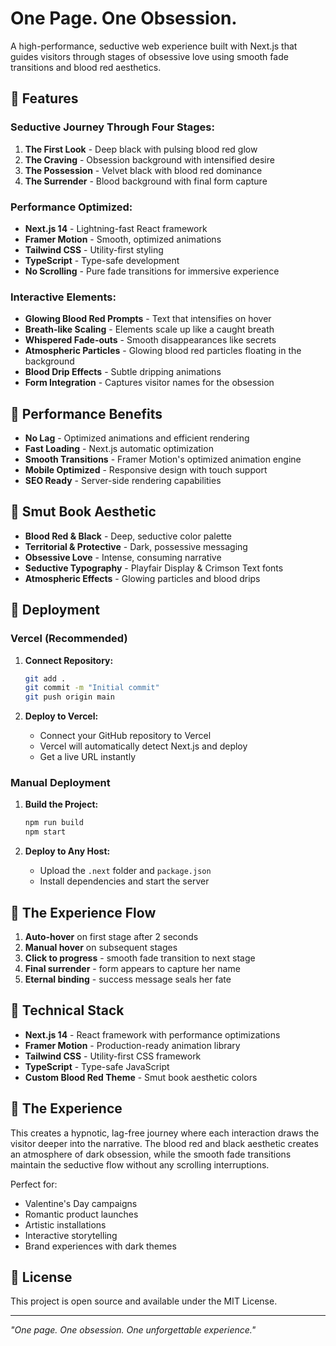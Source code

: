 # One Page. One Obsession.

A high-performance, seductive web experience built with Next.js that guides visitors through stages of obsessive love using smooth fade transitions and blood red aesthetics.

## 🌹 Features

### Seductive Journey Through Four Stages:

1. **The First Look** - Deep black with pulsing blood red glow
2. **The Craving** - Obsession background with intensified desire
3. **The Possession** - Velvet black with blood red dominance
4. **The Surrender** - Blood background with final form capture

### Performance Optimized:

- **Next.js 14** - Lightning-fast React framework
- **Framer Motion** - Smooth, optimized animations
- **Tailwind CSS** - Utility-first styling
- **TypeScript** - Type-safe development
- **No Scrolling** - Pure fade transitions for immersive experience

### Interactive Elements:

- **Glowing Blood Red Prompts** - Text that intensifies on hover
- **Breath-like Scaling** - Elements scale up like a caught breath
- **Whispered Fade-outs** - Smooth disappearances like secrets
- **Atmospheric Particles** - Glowing blood red particles floating in the background
- **Blood Drip Effects** - Subtle dripping animations
- **Form Integration** - Captures visitor names for the obsession

## 🚀 Performance Benefits

- **No Lag** - Optimized animations and efficient rendering
- **Fast Loading** - Next.js automatic optimization
- **Smooth Transitions** - Framer Motion's optimized animation engine
- **Mobile Optimized** - Responsive design with touch support
- **SEO Ready** - Server-side rendering capabilities

## 🎨 Smut Book Aesthetic

- **Blood Red & Black** - Deep, seductive color palette
- **Territorial & Protective** - Dark, possessive messaging
- **Obsessive Love** - Intense, consuming narrative
- **Seductive Typography** - Playfair Display & Crimson Text fonts
- **Atmospheric Effects** - Glowing particles and blood drips

## 🚀 Deployment

### Vercel (Recommended)

1. **Connect Repository:**
   ```bash
   git add .
   git commit -m "Initial commit"
   git push origin main
   ```

2. **Deploy to Vercel:**
   - Connect your GitHub repository to Vercel
   - Vercel will automatically detect Next.js and deploy
   - Get a live URL instantly

### Manual Deployment

1. **Build the Project:**
   ```bash
   npm run build
   npm start
   ```

2. **Deploy to Any Host:**
   - Upload the `.next` folder and `package.json`
   - Install dependencies and start the server

## 🎯 The Experience Flow

1. **Auto-hover** on first stage after 2 seconds
2. **Manual hover** on subsequent stages
3. **Click to progress** - smooth fade transition to next stage
4. **Final surrender** - form appears to capture her name
5. **Eternal binding** - success message seals her fate

## 🔧 Technical Stack

- **Next.js 14** - React framework with performance optimizations
- **Framer Motion** - Production-ready animation library
- **Tailwind CSS** - Utility-first CSS framework
- **TypeScript** - Type-safe JavaScript
- **Custom Blood Red Theme** - Smut book aesthetic colors

## 💝 The Experience

This creates a hypnotic, lag-free journey where each interaction draws the visitor deeper into the narrative. The blood red and black aesthetic creates an atmosphere of dark obsession, while the smooth fade transitions maintain the seductive flow without any scrolling interruptions.

Perfect for:
- Valentine's Day campaigns
- Romantic product launches
- Artistic installations
- Interactive storytelling
- Brand experiences with dark themes

## 📝 License

This project is open source and available under the MIT License.

---

*"One page. One obsession. One unforgettable experience."* 
